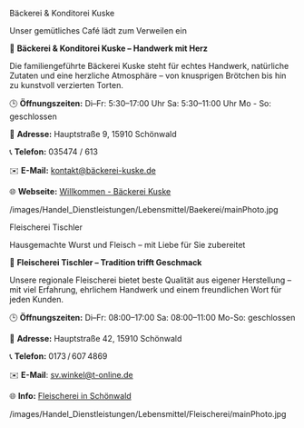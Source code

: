 
<!-- BAECKEREIKONDITOREIKUSKE_NAME_START -->
Bäckerei & Konditorei Kuske
<!-- BAECKEREIKONDITOREIKUSKE_NAME_END -->
<!-- BAECKEREIKONDITOREIKUSKE_SLOGAN_START -->
Unser gemütliches Café lädt zum Verweilen ein
<!-- BAECKEREIKONDITOREIKUSKE_SLOGAN_END -->
<!-- BAECKEREIKONDITOREIKUSKE_TEXT_START -->
🥐 **Bäckerei & Konditorei Kuske – Handwerk mit Herz**

Die familiengeführte Bäckerei Kuske steht für echtes Handwerk, natürliche Zutaten und eine herzliche Atmosphäre – von knusprigen Brötchen bis hin zu kunstvoll verzierten Torten.

🕒 **Öffnungszeiten:**
Di–Fr: 5:30–17:00 Uhr 
Sa: 5:30–11:00 Uhr 
Mo - So: geschlossen

📌 **Adresse:** Hauptstraße 9, 15910 Schönwald

📞 **Telefon:** 035474 / 613

✉️ **E-Mail:** kontakt@bäckerei-kuske.de

🌐 **Webseite:**  [Willkommen - Bäckerei Kuske](https://xn--bckerei-kuske-bfb.de/)
<!-- BAECKEREIKONDITOREIKUSKE_TEXT_END -->
<!-- BAECKEREIKONDITOREIKUSKE_PHOTO_START -->
/images/Handel_Dienstleistungen/Lebensmittel/Baekerei/mainPhoto.jpg
<!-- BAECKEREIKONDITOREIKUSKE_PHOTO_END -->

<!-- FLEISCHEREITISCHLER_NAME_START -->
Fleischerei Tischler
<!-- FLEISCHEREITISCHLER_NAME_END -->
<!-- FLEISCHEREITISCHLER_SLOGAN_START -->
Hausgemachte Wurst und Fleisch – mit Liebe für Sie zubereitet
<!-- FLEISCHEREITISCHLER_SLOGAN_END -->
<!-- FLEISCHEREITISCHLER_TEXT_START -->
🥩 **Fleischerei Tischler – Tradition trifft Geschmack**

Unsere regionale Fleischerei bietet beste Qualität aus eigener Herstellung – mit viel Erfahrung, ehrlichem Handwerk und einem freundlichen Wort für jeden Kunden.

🕒 **Öffnungszeiten:** 
Di–Fr: 08:00–17:00 
Sa: 08:00–11:00 
Mo-So: geschlossen

📌 **Adresse:** Hauptstraße 42, 15910 Schönwald

📞 **Telefon:** 0173 / 607 4869

✉️ **E-Mail**: sv.winkel@t-online.de

🌐 **Info:** [Fleischerei in Schönwald](https://branchenbuch.meinestadt.de/schoenwald-brandenburg/company/502022774)
<!-- FLEISCHEREITISCHLER_TEXT_END -->
<!-- FLEISCHEREITISCHLER_PHOTO_START -->
/images/Handel_Dienstleistungen/Lebensmittel/Fleischerei/mainPhoto.jpg
<!-- FLEISCHEREITISCHLER_PHOTO_END -->